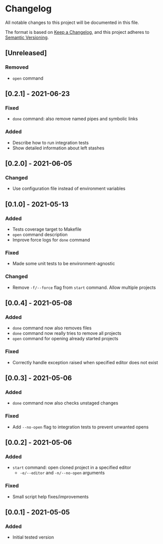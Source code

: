 # Changelog
All notable changes to this project will be documented in this file.

The format is based on [Keep a Changelog](https://keepachangelog.com/en/1.0.0/),
and this project adheres to [Semantic Versioning](https://semver.org/spec/v2.0.0.html).

## [Unreleased]
### Removed
* `open` command


## [0.2.1] - 2021-06-23
### Fixed
* `done` command: also remove named pipes and symbolic links

### Added
* Describe how to run integration tests
* Show detailed information about left stashes

## [0.2.0] - 2021-06-05
### Changed
* Use configuration file instead of environment variables

## [0.1.0] - 2021-05-13
### Added
* Tests coverage target to Makefile
* `open` command description
* Improve force logs for `done` command

### Fixed
* Made some unit tests to be environment-agnostic

### Changed
* Remove `-f/--force` flag from `start` command. Allow multiple projects

## [0.0.4] - 2021-05-08
### Added
* `done` command now also removes files
* `done` command now really tries to remove all projects
* `open` command for opening already started projects

### Fixed
* Correctly handle exception raised when specified editor does not exist

## [0.0.3] - 2021-05-06
### Added
* `done` command now also checks unstaged changes

### Fixed
* Add `--no-open` flag to integration tests to prevent unwanted opens

## [0.0.2] - 2021-05-06
### Added
* `start` command: open cloned project in a specified editor
  * `-e/--editor` and `-n/--no-open` arguments

### Fixed
* Small script help fixes/improvements

## [0.0.1] - 2021-05-05
### Added
* Initial tested version
